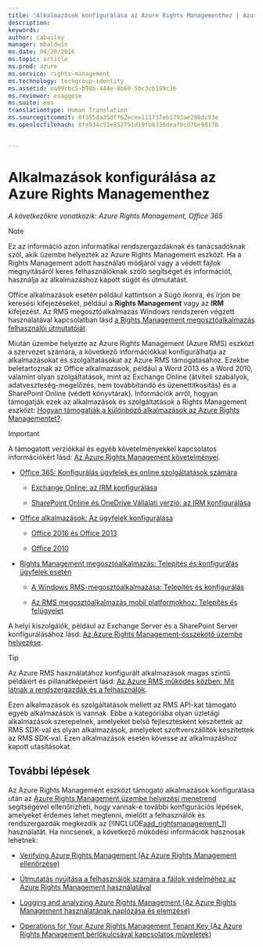 ```yaml
---
title: "Alkalmazások konfigurálása az Azure Rights Managementhez | Azure RMS"
description: 
keywords: 
author: cabailey
manager: mbaldwin
ms.date: 04/28/2016
ms.topic: article
ms.prod: azure
ms.service: rights-management
ms.technology: techgroup-identity
ms.assetid: ea09cbc5-b98b-444e-8b60-5bc3cb199c36
ms.reviewer: esaggese
ms.suite: ems
translationtype: Human Translation
ms.sourcegitcommit: 0f355da35dff62ecee111737eb1793ae286dc93e
ms.openlocfilehash: 8fe934c51e852791d19fbb336deaf9cd7be9817b


---
```


# Alkalmazások konfigurálása az Azure Rights Managementhez

*A következőkre vonatkozik: Azure Rights Management, Office 365*

> [!NOTE]
> Ez az információ azon informatikai rendszergazdáknak és tanácsadóknak szól, akik üzembe helyezték az Azure Rights Management eszközt. Ha a Rights Management adott használati módjáról vagy a védett fájlok megnyitásáról keres felhasználóknak szóló segítséget és információt, használja az alkalmazáshoz kapott súgót és útmutatást.
>
> Office alkalmazások esetén például kattintson a Súgó ikonra, és írjon be keresési kifejezéseket, például a **Rights Management** vagy az **IRM** kifejezést. Az RMS megosztóalkalmazás Windows rendszeren végzett használatával kapcsolatban lásd [a Rights Management megosztóalkalmazás felhasználói útmutatóját](../rms-client/sharing-app-user-guide.md).

Miután üzembe helyezte az Azure Rights Management (Azure RMS) eszközt a szervezet számára, a következő információkkal konfigurálhatja az alkalmazásokat és szolgáltatásokat az Azure RMS támogatásához. Ezekbe beletartoznak az Office alkalmazások, például a Word 2013 és a Word 2010, valamint olyan szolgáltatások, mint az Exchange Online (átviteli szabályok, adatveszteség-megelőzés, nem továbbítandó és üzenettitkosítás) és a SharePoint Online (védett könyvtárak). Információk arról, hogyan támogatják ezek az alkalmazások és szolgáltatások a Rights Management eszközt: [Hogyan támogatják a különböző alkalmazások az Azure Rights Managementet?](../understand-explore/applications-support.md).

> [!IMPORTANT]
> A támogatott verziókkal és egyéb követelményekkel kapcsolatos információkért lásd: [Az Azure Rights Management követelményei](../get-started/requirements-azure-rms.md).

-   [Office 365: Konfigurálás ügyfelek és online szolgáltatások számára](configure-office365.md)

    -   [Exchange Online: az IRM konfigurálása](configure-office365.md#exchange-online-irm-configuration)

    -   [SharePoint Online és OneDrive Vállalati verzió: az IRM konfigurálása](configure-office365.md#sharepoint-online-and-onedrive-for-business-irm-configuration)

- [Office alkalmazások: Az ügyfelek konfigurálása](configure-office-apps.md)

    -   [Office 2016 és Office 2013](configure-office-apps.md#office-2016-and-office-2013)

    -   [Office 2010](configure-office-apps.md#office-2010)

-   [Rights Management megosztóalkalmazás: Telepítés és konfigurálás ügyfelek esetén](configure-sharing-app.md)

    -   [A Windows RMS-megosztóalkalmazása: Telepítés és konfigurálás](configure-sharing-app.md#the-rms-sharing-application-for-windows-installation-and-configuration)

    -   [Az RMS megosztóalkalmazás mobil platformokhoz: Telepítés és felügyelet](configure-sharing-app.md#the-rms-sharing-application-for-mobile-platforms-installation-and-management)


A helyi kiszolgálók, például az Exchange Server és a SharePoint Server konfigurálásához lásd: [Az Azure Rights Management-összekötő üzembe helyezése](deploy-rms-connector.md).

> [!TIP]
> Az Azure RMS használatához konfigurált alkalmazások magas szintű példáiért és pillanatképeiért lásd: [Az Azure RMS működés közben: Mit látnak a rendszergazdák és a felhasználók](../understand-explore/what-admins-users-see.md).


Ezen alkalmazások és szolgáltatások mellett az RMS API-kat támogató egyéb alkalmazások is vannak. Ebbe a kategóriába olyan üzletági alkalmazások szerepelnek, amelyeket belső fejlesztésként készítettek az RMS SDK-val és olyan alkalmazások, amelyeket szoftverszállítók készítettek az RMS SDK-val. Ezen alkalmazások esetén kövesse az alkalmazáshoz kapott utasításokat.

## További lépések
Az Azure Rights Management eszközt támogató alkalmazások konfigurálása után az [Azure Rights Management üzembe helyezési menetrend](../plan-design/deployment-roadmap.md) segítségével ellenőrizheti, hogy vannak-e további konfigurációs lépések, amelyeket érdemes lehet megtenni, mielőtt a felhasználók és rendszergazdák megkezdik az [!INCLUDE[aad_rightsmanagement_1](../includes/aad_rightsmanagement_1_md.md)] használatát. Ha nincsenek, a következő működési információk hasznosak lehetnek:

- [Verifying Azure Rights Management (Az Azure Rights Management ellenőrzése)](verify.md)

- [Útmutatás nyújtása a felhasználók számára a fájlok védelméhez az Azure Rights Management használatával](help-users.md)

- [Logging and analyzing Azure Rights Management (Az Azure Rights Management használatának naplózása és elemzése)](log-analyze-usage.md)

- [Operations for Your Azure Rights Management Tenant Key (Az Azure Rights Management bérlőkulcsával kapcsolatos műveletek)](operations-tenant-key.md)





<!--HONumber=Jun16_HO4-->


